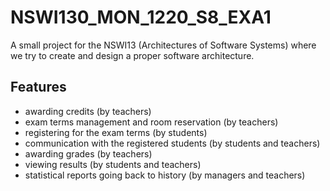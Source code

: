 # NSWI130_MON_1220_S8_EXA1
A small project for the NSWI13 (Architectures of Software Systems) where we try to create and design a proper software architecture.

## Features
- awarding credits (by teachers)
- exam terms management and room reservation (by teachers)
- registering for the exam terms (by students)
- communication with the registered students (by students and teachers) 
- awarding grades (by teachers)
- viewing results (by students and teachers)
- statistical reports going back to history (by managers and teachers)
